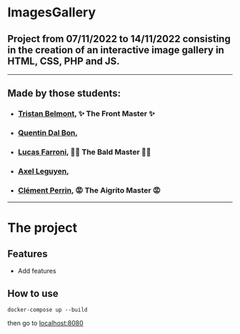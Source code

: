 # ImagesGallery

  

## Project from 07/11/2022 to 14/11/2022 consisting in the creation of an interactive image gallery in HTML, CSS, PHP and JS.

---------------------------------------

## Made by those students:

  * ### [Tristan Belmont](https://github.com/MaegIins), ✨ The Front Master ✨
  * ### [Quentin Dal Bon](https://github.com/Quent5),
  * ### [Lucas Farroni](https://github.com/lucasfarroni), 👨‍🦲 The Bald Master 👨‍🦲
  * ### [Axel Leguyen](https://github.com/lgyn57),
  * ### [Clément Perrin](https://github.com/Alfiov), 😡 The Aigrito Master 😡

---------------------
# The project

## Features


 * Add features


## How to use
    
```
docker-compose up --build
```

then go to [localhost:8080](http://localhost:8080)
